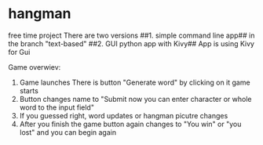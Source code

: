 # hangman
free time project
There are two versions 
##1. simple command line app##
in the branch "text-based"
##2. GUI python app with Kivy##
App is using Kivy for Gui

Game overwiev:
  1. Game launches There is button "Generate word" by clicking on it game starts
  2. Button changes name to "Submit now you can enter character or whole word to the input field"
  3. If you guessed right, word updates or hangman picutre changes 
  4. After you finish the game button again changes to "You win" or "you lost" and you can begin again
  
